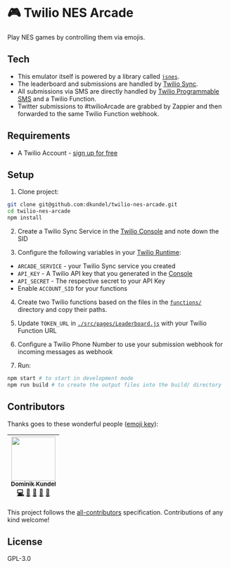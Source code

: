 # 🎮 Twilio NES Arcade

Play NES games by controlling them via emojis. 

## Tech

- This emulator itself is powered by a library called [`jsnes`](https://npm.im/jsnes).
- The leaderboard and submissions are handled by [Twilio Sync](https://twilio.com/sync).
- All submissions via SMS are directly handled by [Twilio Programmable SMS](https://twilio.com/sms) and a Twilio Function.
- Twitter submissions to #twilioArcade are grabbed by Zappier and then forwarded to the same Twilio Function webhook.

## Requirements

- A Twilio Account - [sign up for free](https://twilio.com/try-twilio)

## Setup

1. Clone project:
```bash
git clone git@github.com:dkundel/twilio-nes-arcade.git
cd twilio-nes-arcade
npm install
```

2. Create a Twilio Sync Service in the [Twilio Console](https://www.twilio.com/console/sync/services) and note down the SID

3. Configure the following variables in your [Twilio Runtime](https://www.twilio.com/console/runtime/functions/configure):
- `ARCADE_SERVICE` - your Twilio Sync service you created
- `API_KEY` - A Twilio API key that you generated in the [Console](https://www.twilio.com/console/runtime/api-keys/create)
- `API_SECRET` - The respective secret to your API Key
- Enable `ACCOUNT_SID` for your functions

4. Create two Twilio functions based on the files in the [`functions/`](./functions/) directory and copy their paths.

5. Update `TOKEN_URL` in [`./src/pages/Leaderboard.js`](./src/pages/Leaderboard.js) with your Twilio Function URL

6. Configure a Twilio Phone Number to use your submission webhook for incoming messages as webhook

7. Run:

```bash
npm start # to start in development mode
npm run build # to create the output files into the build/ directory
```

## Contributors

Thanks goes to these wonderful people ([emoji key](https://github.com/kentcdodds/all-contributors#emoji-key)):

<!-- ALL-CONTRIBUTORS-LIST:START - Do not remove or modify this section -->
<!-- prettier-ignore -->
| [<img src="https://avatars3.githubusercontent.com/u/1505101?v=4" width="100px;"/><br /><sub><b>Dominik Kundel</b></sub>](https://dkundel.com)<br />[💻](https://github.com/dkundel/emoji-rating/commits?author=dkundel "Code") [🎨](#design-dkundel "Design") [🤔](#ideas-dkundel "Ideas, Planning, & Feedback") [👀](#review-dkundel "Reviewed Pull Requests") [📖](https://github.com/dkundel/emoji-rating/commits?author=dkundel "Documentation") |
| :---: |
<!-- ALL-CONTRIBUTORS-LIST:END -->

This project follows the [all-contributors](https://github.com/kentcdodds/all-contributors) specification. Contributions of any kind welcome!

## License

GPL-3.0